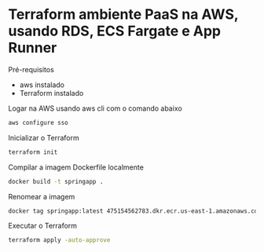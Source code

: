 # Terraform ambiente PaaS na AWS, usando RDS, ECS Fargate e App Runner

Pré-requisitos

- aws instalado
- Terraform instalado

Logar na AWS usando aws cli com o comando abaixo

```sh
aws configure sso
```

Inicializar o Terraform

```sh
terraform init
```

Compilar a imagem Dockerfile localmente

```sh
docker build -t springapp .
```

Renomear a imagem

```sh
docker tag springapp:latest 475154562783.dkr.ecr.us-east-1.amazonaws.com/springapp:latest
```

Executar o Terraform

```sh
terraform apply -auto-approve
```
